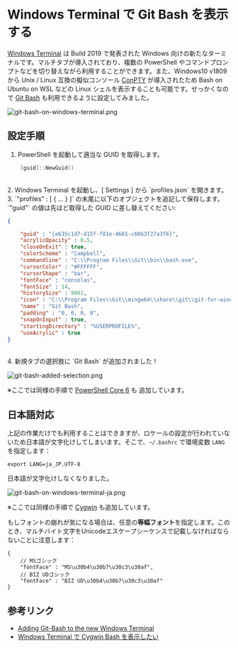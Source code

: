 # Windows Terminal で Git Bash を表示する

[Windows Terminal](https://github.com/microsoft/terminal) は Build 2019 で発表された Windows 向けの新たなターミナルです。マルチタブが導入されており、複数の PowerShell やコマンドプロンプトなどを切り替えながら利用することができます。また、Windows10 v1809 から Unix / Linux 互換の擬似コンソール [ConPTY](https://devblogs.microsoft.com/commandline/windows-command-line-introducing-the-windows-pseudo-console-conpty/) が導入されたため Bash on Ubuntu on WSL などの Linux シェルを表示することも可能です。せっかくなので [Git Bash](https://gitforwindows.org/) も利用できるように設定してみました。

![git-bash-on-windows-terminal.png](https://qiita-image-store.s3.ap-northeast-1.amazonaws.com/0/463374/24ab28df-45f3-a57a-65bf-af896cbdff15.png)

## 設定手順

1. PowerShell を起動して適当な GUID を取得します。

```powershell
    [guid]::NewGuid()
```
<br>
2. Windows Terminal を起動し、[ Settings ] から `profiles.json` を開きます。
3. `"profiles" : [ { ... } ]` の末尾に以下のオブジェクトを追記して保存します。`"guid"` の値は先ほど取得した GUID に差し替えてください:

```json
{

    "guid" : "{e635c1d7-d15f-f81e-4665-c60b3f27a3f6}",
    "acrylicOpacity" : 0.5,
    "closeOnExit" : true,
    "colorScheme" : "Campbell",
    "commandline" : "C:\\Program Files\\Git\\bin\\bash.exe",
    "cursorColor" : "#FFFFFF",
    "cursorShape" : "bar",
    "fontFace" : "consolas",
    "fontSize" : 14,
    "historySize" : 9001,
    "icon" : "C:\\Program Files\\Git\\mingw64\\share\\git\\git-for-windows.ico",
    "name" : "Git Bash",
    "padding" : "0, 0, 0, 0",
    "snapOnInput" : true,
    "startingDirectory" : "%USERPROFILE%",
    "useAcrylic" : true
}
```
<br>
4. 新規タブの選択肢に `Git Bash` が追加されました！

![git-bash-added-selection.png](https://qiita-image-store.s3.ap-northeast-1.amazonaws.com/0/463374/8ff677e8-7b96-cfb6-84ee-d96b47c1da47.png)

※ここでは同様の手順で [PowerShell Core 6](https://aka.ms/pscore6) も 追加しています。

## 日本語対応

上記の作業だけでも利用することはできますが、ロケールの設定が行われていないため日本語が文字化けしてしまいます。そこで、`~/.bashrc` で環境変数 `LANG` を指定します：

```shell:.barhrc
export LANG=ja_JP.UTF-8
```

日本語が文字化けしなくなりました。

![git-bash-on-windows-terminal-ja.png](https://qiita-image-store.s3.ap-northeast-1.amazonaws.com/0/463374/3fe5e15e-1284-dd0f-80eb-22ac86259197.png)

※ここでは同様の手順で [Cygwin](https://qiita.com/yokra9/items/e8b184021091dbabb8a1) も追加しています。

もしフォントの崩れが気になる場合は、任意の**等幅フォント**を指定します。このとき、マルチバイト文字をUnicodeエスケープシーケンスで記載しなければならないことに注意します：

```json-doc
{
    // MSゴシック
    "fontFace" : "MS\u30b4\u30b7\u30c3\u30af",
    // BIZ UDゴシック
    "fontFace" : "BIZ UD\u30b4\u30b7\u30c3\u30af"
}
```

## 参考リンク

* [Adding Git-Bash to the new Windows Terminal
](https://stackoverflow.com/questions/56839307/adding-git-bash-to-the-new-windows-terminal)
* [Windows Terminal で Cygwin Bash を表示したい](https://qiita.com/yokra9/items/e8b184021091dbabb8a1)
